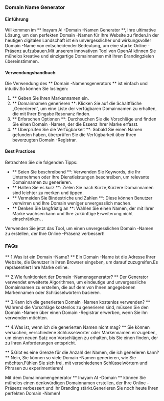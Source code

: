 ### Domain Name Generator

#### Einführung
Willkommen im ** Inayam AI -Domain -Namen Generator **, Ihre ultimative Lösung, um den perfekten Domain -Namen für Ihre Website zu finden.In der heutigen digitalen Landschaft ist ein unvergesslicher und wirkungsvoller Domain -Name von entscheidender Bedeutung, um eine starke Online -Präsenz aufzubauen.Mit unserem innovativen Tool von OpenAI können Sie mühelos kreative und einzigartige Domainnamen mit Ihren Brandingzielen übereinstimmen.

#### Verwendungshandbuch
Die Verwendung des ** Domain -Namensgenerators ** ist einfach und intuitiv.So können Sie loslegen:

1. ** Geben Sie Ihren Markennamen ein.
2. ** Domainnamen generieren **: Klicken Sie auf die Schaltfläche „Generieren“, um eine Liste der verfügbaren Domainnamen zu erhalten, die mit Ihrer Eingabe Resonanz finden.
3. ** Erforschen Optionen **: Durchsuchen Sie die Vorschläge und finden Sie einen Domain -Namen, der die Essenz Ihrer Marke erfasst.
4. ** Überprüfen Sie die Verfügbarkeit **: Sobald Sie einen Namen gefunden haben, überprüfen Sie die Verfügbarkeit über Ihren bevorzugten Domain -Registrar.

#### Best Practices
Betrachten Sie die folgenden Tipps:

- ** Seien Sie beschreibend **: Verwenden Sie Keywords, die Ihr Unternehmen oder Ihre Dienstleistungen beschreiben, um relevante Domainnamen zu generieren.
- ** Halten Sie es kurz **: Zielen Sie nach Kürze;Kürzere Domainnamen sind leichter zu merken und tippen.
- ** Vermeiden Sie Bindestriche und Zahlen **: Diese können Benutzer verwirren und Ihre Domain weniger unvergesslich machen.
- ** Denken Sie langfristig an **: Wählen Sie einen Namen, der mit Ihrer Marke wachsen kann und Ihre zukünftige Erweiterung nicht einschränken.
.

Verwenden Sie jetzt das Tool, um einen unvergesslichen Domain -Namen zu erstellen, der Ihre Online -Präsenz verbessert!

### FAQs

** 1.Was ist ein Domain -Name? **
Ein Domain -Name ist die Adresse Ihrer Website, die Benutzer in ihren Browser eingeben, um darauf zuzugreifen.Es repräsentiert Ihre Marke online.

** 2.Wie funktioniert der Domain -Namensgenerator? **
Der Generator verwendet erweiterte Algorithmen, um eindeutige und unvergessliche Domainnamen zu erstellen, die auf dem von Ihnen angegebenen Markennamen oder Schlüsselwörtern basieren.

** 3.Kann ich die generierten Domain -Namen kostenlos verwenden? **
Während die Vorschläge kostenlos zu generieren sind, müssen Sie den Domain -Namen über einen Domain -Registrar erwerben, wenn Sie ihn verwenden möchten.

** 4.Was ist, wenn ich die generierten Namen nicht mag? **
Sie können versuchen, verschiedene Schlüsselwörter oder Markennamen einzugeben, um einen neuen Satz von Vorschlägen zu erhalten, bis Sie einen finden, der zu Ihren Anforderungen entspricht.

** 5.Gibt es eine Grenze für die Anzahl der Namen, die ich generieren kann? **
Nein, Sie können so viele Domain -Namen generieren, wie Sie möchten.Fühlen Sie sich frei, mit verschiedenen Schlüsselwörtern und Phrasen zu experimentieren!

Mit dem Domainnamengenerator ** Inayam AI -Domain ** können Sie mühelos einen denkwürdigen Domainnamen erstellen, der Ihre Online -Präsenz verbessert und Ihr Branding stärkt.Generieren Sie noch heute Ihren perfekten Domain -Namen!